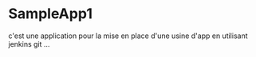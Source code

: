 # SampleApp1
c'est une application pour la mise en place d'une usine d'app en utilisant jenkins git ...
